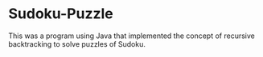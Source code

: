 # Sudoku-Puzzle
This was a program using Java that implemented the concept of recursive backtracking to solve puzzles of Sudoku.
